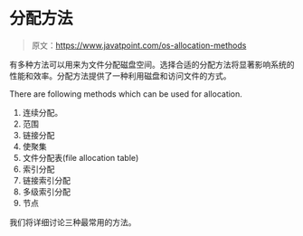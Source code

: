 # 分配方法

> 原文：<https://www.javatpoint.com/os-allocation-methods>

有多种方法可以用来为文件分配磁盘空间。选择合适的分配方法将显著影响系统的性能和效率。分配方法提供了一种利用磁盘和访问文件的方式。

There are following methods which can be used for allocation.

1.  连续分配。
2.  范围
3.  链接分配
4.  使聚集
5.  文件分配表(file allocation table)
6.  索引分配
7.  链接索引分配
8.  多级索引分配
9.  节点

我们将详细讨论三种最常用的方法。